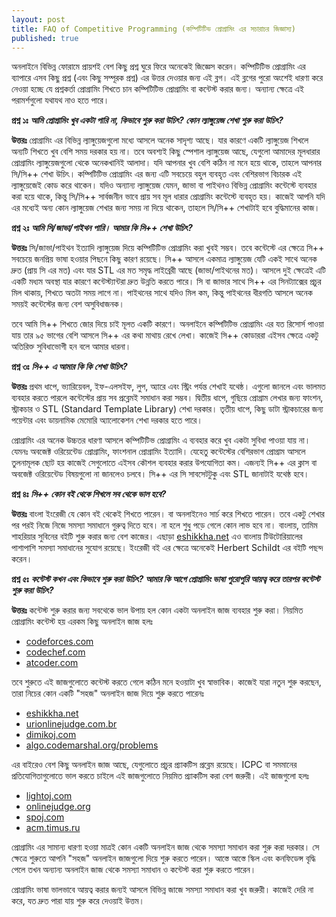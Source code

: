 ```yaml
---
layout: post
title: FAQ of Competitive Programming (কম্পিটিটিভ প্রোগ্রামিং এর সচারাচর জিজ্ঞাস্য)
published: true
---
```

অনলাইনে বিভিন্ন ফোরামে প্রায়শই বেশ কিছু প্রশ্ন ঘুরে ফিরে অনেকেই জিজ্ঞেস করেন। কম্পিটিটিভ প্রোগ্রামিং এর ব্যাপারে এসব কিছু প্রশ্ন (এবং কিছু সম্পূরক প্রশ্ন) এর উত্তর দেওয়ার জন্য এই ব্লগ। এই ব্লগের পুরো অংশেই ধারণা করে নেওয়া হচ্ছে যে প্রশ্নকর্তা প্রোগ্রামিং শিখতে চান কম্পিটিটিভ প্রোগ্রামিং বা কন্টেস্ট করার জন্য। অন্যান্য ক্ষেত্রে এই পরামর্শগুলো যথাযথ নাও হতে পারে।

**প্রশ্ন ১ঃ** ***আমি প্রোগ্রামিং খুব একটা পারি না, কিভাবে শুরু করা উচিৎ? কোন ল্যাঙ্গুয়েজ শেখা শুরু করা উচিৎ?***

**উত্তরঃ** প্রোগ্রামিং এর বিভিন্ন ল্যাঙ্গুয়েজগুলো মধ্যে আসলে অনেক সাদৃশ্য আছে। যার কারণে একটি ল্যাঙ্গুয়েজ শিখলে অন্যটি শিখতে খুব বেশি সময় দরকার হয় না। তবে অবশ্যই কিছু স্পেশাল ল্যাঙ্গুয়েজ আছে, যেগুলো আমাদের মূলধারার প্রোগ্রামিং ল্যাঙ্গুয়েজগুলো থেকে অনেকখানিই আলাদা। যদি আপনার খুব বেশি কঠিন না মনে হয়ে থাকে, তাহলে আপনার সি/সি++ শেখা উচিৎ। কম্পিটিটিভ প্রোগ্রামিং এর জন্য এটি সবচেয়ে বহুল ব্যবহৃত এবং বেশিরভাগ বিচারক এই ল্যাঙ্গুয়েজেই কোড করে থাকেন। যদিও অন্যান্য ল্যাঙ্গুয়েজ যেমন, জাভা বা পাইথনও বিভিন্ন প্রোগ্রামিং কন্টেস্টে ব্যবহার করা হয়ে থাকে, কিন্তু সি/সি++ সার্বজনীন ভাবে প্রায় সব মূল ধারার প্রোগ্রামিং কন্টেস্টে ব্যবহৃত হয়। কাজেই আপনি যদি এর মধ্যেই অন্য কোন ল্যাঙ্গুয়েজ শেখার জন্য সময় না দিয়ে থাকেন, তাহলে সি/সি++ শেখাটাই হবে বুদ্ধিমানের কাজ। 

**প্রশ্ন ২ঃ** ***আমি সি/জাভা/পাইথন পারি। আমার কি সি++ শেখা উচিৎ?***

**উত্তরঃ** সি/জাভা/পাইথন ইত্যাদি ল্যাঙ্গুয়েজ দিয়ে কম্পিটিটিভ প্রোগ্রামিং করা খুবই সম্ভব। তবে কন্টেস্টে এর ক্ষেত্রে সি++ সবচেয়ে জনপ্রিয় ভাষা হওয়ার পিছনে কিছু কারণ রয়েছে। সি++ আসলে একমাত্র ল্যাঙ্গুয়েজ যেটি একই সাথে অনেক দ্রুত (প্রায় সি এর মত) এবং যার STL এর মত সমৃদ্ধ লাইব্রেরী আছে (জাভা/পাইথনের মত)। আসলে দুই ক্ষেত্রেই এটি একটি মধ্যম অবস্থা যার কারণে কন্টেস্ট্যান্টরা দ্রুত উন্নতি করতে পারে। সি বা জাভার সাথে সি++ এর সিনট্যাক্সের প্রচুর মিল থাকায়, শিখতে অতটা সময় লাগে না। পাইথনের সাথে যদিও মিল কম, কিন্তু পাইথনের ধীরগতি আসলে অনেক সময়ই কন্টেস্টের জন্য বেশ অসুবিধাজনক। 

তবে আমি সি++ শিখতে জোর দিয়ে চাই মূলত একটি কারণে। অনলাইনে কম্পিটিটিভ প্রোগ্রামিং এর যত রিসোর্স পাওয়া যায় তার ৯৫ ভাগের বেশি আসলে সি++ এর কথা মাথায় রেখে লেখা। কাজেই সি++ কোডাররা এইসব ক্ষেত্রে একটু অতিরিক্ত সুবিধাভোগী হন বলে আমার ধারনা। 

**প্রশ্ন ৩ঃ** ***সি++ এ আমার কি কি শেখা উচিৎ?***

**উত্তরঃ** প্রথম ধাপে, ভ্যারিয়েবল, ইফ-এলসইফ, লুপ, অ্যারে এবং স্ট্রিং পর্যন্ত শেখাই যথেষ্ঠ। এগুলো জানলে এবং ভালমত ব্যবহার করতে পারলে কন্টেস্টের প্রায় সব প্রব্লেমই সমাধান করা সম্ভব। দ্বিতীয় ধাপে, গুছিয়ে প্রোগ্রাম লেখার জন্য ফাংশন, স্ট্রাকচার ও STL (Standard Template Library) শেখা দরকার। তৃতীয় ধাপে, কিছু ডাটা স্ট্রাকচারের জন্য পয়েন্টার এবং ডায়নামিক মেমোরি অ্যালোকেশন শেখা দরকার হতে পারে।

প্রোগ্রামিং এর অনেক উচ্চতর ধারণা আসলে কম্পিটিটিভ প্রোগ্রামিং এ ব্যবহার করে খুব একটা সুবিধা পাওয়া যায় না। যেমনঃ অবজেক্ট ওরিয়েন্টেড প্রোগ্রামিং, ফাংশনাল প্রোগ্রামিং ইত্যাদি। যেহেতু কন্টেস্টের বেশিরভাগ প্রোগ্রাম আসলে তুলনামূলক ছোট হয় কাজেই সেগুলোতে এইসব কৌশল ব্যবহার করার উপযোগিতা কম। এজন্যই সি++ এর ক্লাস বা অবজেক্ট ওরিয়েন্টেড বিষয়গুলো না জানলেও চলবে। সি++ এর সি সাবসেটটুকু এবং STL জানাটাই যথেষ্ঠ হবে। 

**প্রশ্ন ৪ঃ** ***সি++ কোন বই থেকে শিখলে সব থেকে ভাল হবে?***

**উত্তরঃ** বাংলা ইংরেজী যে কোন বই থেকেই শিখতে পারেন। বা অনলাইনেও সার্চ করে শিখতে পারেন। তবে একটু শেখার পর পরই নিজে নিজে সমস্যা সমাধানে গুরুত্ব দিতে হবে। না হলে শুধু পড়ে গেলে কোন লাভ হবে না। বাংলায়, তামিম শাহরিয়ার সুবিনের বইটি শুরু করার জন্য বেশ কাজের। এছাড়া [eshikkha.net](eshikkha.net) এও বাংলায় টিউটোরিয়ালের পাশাপাশি সমস্যা সমাধানের সুযোগ রয়েছে। ইংরেজী বই এর ক্ষেত্রে অনেকেই Herbert Schildt এর বইটি পছন্দ করেন। 

**প্রশ্ন ৫ঃ** ***কন্টেস্ট কখন এবং কিভাবে শুরু করা উচিৎ? আমার কি আগে প্রোগ্রামিং ভাষা পুরোপুরি আয়ত্ব্ করে তারপর কন্টেস্ট শুরু করা উচিৎ?***

**উত্তরঃ** কন্টেস্ট শুরু করার জন্য সবথেকে ভাল উপায় হল কোন একটা অনলাইন জাজ ব্যবহার শুরু করা। নিয়মিত প্রোগ্রামিং কন্টেস্ট হয় এরকম কিছু অনলাইন জাজ হলঃ 
- [codeforces.com](codeforces.com)
- [codechef.com](codechef.com)
- [atcoder.com](atcoder.com)

তবে শুরুতে এই জাজগুলোতে কন্টেস্ট করতে গেলে কঠিন মনে হওয়াটা খুব স্বাভাবিক। কাজেই যারা নতুন শুরু করছেন, তারা নিচের কোন একটি "সহজ" অনলাইন জাজ দিয়ে শুরু করতে পারেনঃ 
- [eshikkha.net](eshikkha.net)
- [urionlinejudge.com.br](https://www.urionlinejudge.com.br)
- [dimikoj.com](https://dimikoj.com/)
- [algo.codemarshal.org/problems](https://algo.codemarshal.org/problems)

এর বাইরেও বেশ কিছু অনলাইন জাজ আছে, যেগুলোতে প্রচুর প্র্যাকটিস প্রব্লেম রয়েছে। ICPC বা সমমানের প্রতিযোগিতাগুলোতে ভাল করতে চাইলে এই জাজগুলোতে নিয়মিত প্র্যাকটিস করা বেশ জরুরী। এই জাজগুলো হলঃ
- [lightoj.com](lightoj.com)
- [onlinejudge.org](https://onlinejudge.org/)
- [spoj.com](spoj.com)
- [acm.timus.ru](acm.timus.ru)

প্রোগ্রামিং এর সামান্য ধারণা হওয়া মাত্রই কোন একটি অনলাইন জাজ থেকে সমস্যা সমাধান করা শুরু করা দরকার। সে ক্ষেত্রে শুরুতে আপনি "সহজ" অনলাইন জাজগুলো দিয়ে শুরু করতে পারেন। আস্তে আস্তে স্কিল এবং কনফিডেন্স বৃদ্ধি পেলে তখন অন্যান্য অনলাইন জাজ থেকে সমস্যা সমাধান ও কন্টেস্ট করা শুরু করতে পারেন। 

প্রোগ্রামিং ভাষা ভালভাবে আয়ত্ব করার জন্যই আসলে বিভিন্ন জাজে সমস্যা সমাধান করা খুব জরুরী। কাজেই দেরি না করে, যত দ্রুত পারা যায় শুরু করে দেওয়াই উত্তম। 